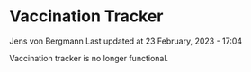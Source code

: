 Vaccination Tracker
================
Jens von Bergmann
Last updated at 23 February, 2023 - 17:04

Vaccination tracker is no longer functional.
